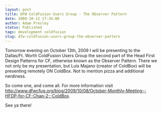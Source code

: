 ```yaml
---
layout: post
title: DFW ColdFusion Users Group - The Observer Pattern
date: 2009-10-12 17:34:00
author: Adam Presley
status: Published
tags: development coldfusion
slug: dfw-coldfusion-users-group-the-observer-pattern
---
```


Tomorrow evening on October 13th, 2009 I will be presenting to the
Dallas/Ft. Worth ColdFusion Users Group the second part of the Head
First Design Patterns for CF, otherwise known as the Observer Pattern.
There we not only be my presentation, but Luis Majano (creator of
ColdBox) will be presenting remotely ON ColdBox. Not to mention pizza
and additional nerdiness.  
  
So come one, and come all. For more information visit
<http://www.dfwcfug.org/blog/2009/10/08/October-Monthly-Meeting--HFDP-for-CF-Chap-2--ColdBox>.  
  
See ya there!
